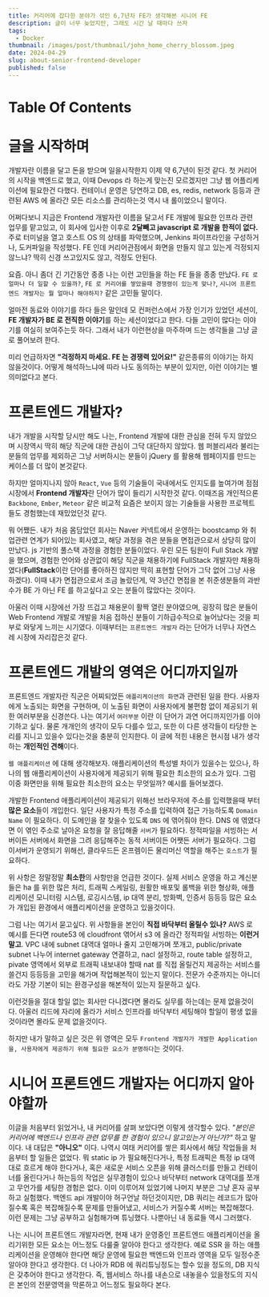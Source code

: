 ```yaml
---
title: 커리어에 잡다한 분야가 섞인 6,7년차 FE가 생각해본 시니어 FE
description: 글이 너무 늦었지만, 그래도 시간 날 때마다 쓰자
tags:
  - Docker
thumbnail: /images/post/thumbnail/john_home_cherry_blossom.jpeg
date: 2024-04-29
slug: about-senior-frontend-developer
published: false
---
```


# Table Of Contents

# 글을 시작하며

개발자란 이름을 달고 돈을 받으며 일을시작한지 이제 약 6,7년이 된것 같다. 첫 커리어의 시작을 백엔드로 했고, 이때 Devops 라 하는게 맞는진 모르겠지만 그냥 웹 어플리케이션에 필요한건 다했다. 컨테이너 운영은 당연하고 DB, es, redis, network 등등과 관련된 AWS 에 올라간 모든 리소스를 관리하는것 역시 내 롤이었으니 말이다.

어쩌다보니 지금은 Frontend 개발자란 이름을 달고서 FE 개발에 필요한 인프라 관련 업무를 맡고있고, 이 회사에 입사한 이후로 **2달빼고 javascript 로 개발을 한적이 없다.** 주로 터미널을 열고 호스트 OS 의 상태를 파악했으며, Jenkins 파이프라인을 구성하거나, 도커파일을 작성했다. FE 인데 커리어관점에서 화면을 만들지 않고 있는게 걱정되지 않느냐? 딱히 신경 쓰고있지도 않고, 걱정도 안된다.

요즘. 아니 좀더 긴 기간동안 종종 나는 이런 고민들을 하는 FE 들을 종종 만났다. `FE 로 얼마나 더 일할 수 있을까?`, `FE 로 커리어를 쌓았을때 경쟁령이 있는게 맞나?`, `시니어 프론트엔드 개발자는 뭘 얼마나 해야하지?` 같은 고민들 말이다.

얼마전 동료와 이야기를 하다 들은 말인데 모 컨퍼런스에서 가장 인기가 있었던 세션이, **FE 개발자가 BE 로 전직한 이야기**를 하는 세션이었다고 한다. 다들 고민이 많다는 이야기를 여실히 보여주는듯 하다. 그래서 내가 이런현상을 마주하며 드는 생각들을 그냥 글로 풀어보려 한다.

미리 언급하자면 **"걱정하지 마세요. FE 는 경쟁력 있어요!"** 같은종류의 이야기는 하지 않을것이다. 어떻게 해석하느냐에 따라 나도 동의하는 부분이 있지만, 이런 이야기는 별 의미없다고 본다.

# 프론트엔드 개발자?

내가 개발을 시작할 당시만 해도 나는, Frontend 개발에 대한 관심을 전혀 두지 않았으며 시장역시 딱히 해당 직군에 대한 관심이 그닥 대단하지 않았다. 웹 퍼블리셔라 불리는 분들의 업무를 제외하곤 그냥 서버하시는 분들이 jQuery 를 활용해 웹페이지를 만드는 케이스를 더 많이 본것같다.

하지만 얼마지나지 않아 `React`, `Vue` 등의 기술들이 국내에서도 인지도를 높여가며 점점 시장에서 **Frontend 개발자**란 단어가 많이 들리기 시작한것 같다. 이때즈음 개인적으론 `Backbone`, `Ember`, `Meteor` 같은 비교적 요즘은 보이지 않는 기술들을 사용한 프로젝트들도 경험했는데 재밌었던것 같다.

뭐 어쨌든. 내가 처음 몸담았던 회사는 Naver 커넥트에서 운영하는 boostcamp 와 취업관련 연계가 되어있는 회사였고, 해당 과정을 겪은 분들을 면접관으로서 상당히 많이 만났다. js 기반의 풀스택 과정을 경험한 분들이었다. 우린 모든 팀원이 Full Stack 개발을 했으며, 경험한 언어와 상관없이 해당 직군을 채용하기에 FullStack 개발자만 채용하였다(**FullStack**이란 단어를 좋아하진 않지만 딱히 표현할 단어가 그닥 없어 그냥 사용하겠다). 이때 내가 면접관으로서 조금 놀랐던게, 약 3년간 면접을 본 취준생분들의 과반수가 BE 가 아닌 FE 를 하고싶다고 오는 분들이 많았다는 것이다.

아울러 이때 시장에선 가장 뜨겁고 채용문이 활짝 열린 분야였으며, 굉장히 많은 분들이 Web Frontend 개발로 개발을 처음 접하신 분들이 기하급수적으로 늘어났다는 것을 피부로 와닿게 느끼는 시기였다. 이때부터는 `프론트엔드 개발자` 라는 단어가 너무나 자연스레 시장에 자리잡은것 같다.

# 프론트엔드 개발의 영역은 어디까지일까

프론트엔드 개발자란 직군은 어찌되었든 `애플리케이션의 화면`과 관련된 일을 한다. 사용자에게 노출되는 화면을 구현하며, 이 노출된 화면이 사용자에게 불편함 없이 제공되기 위한 여러부분을 신경쓴다. 나는 여기서 `여러부분` 이란 이 단어가 과연 어디까지인가를 이야기하고 싶다. 물론 개개인의 생각이 모두 다를수 있고, 또한 이 다른 생각들이 타당한 논리를 지니고 있을수 있다는것을 충분히 인지한다. 이 글에 적힌 내용은 현시점 내가 생각하는 **개인적인 견해**이다.

`웹 애플리케이션` 에 대해 생각해보자. 애플리케이션의 특성별 차이가 있을수는 있으나, 하나의 웹 애플리케이션이 사용자에게 제공되기 위해 필요한 최소한의 요소가 있다. 그럼 이중 화면만을 위해 필요한 최소한의 요소는 무엇일까? 예시를 들어보겠다.

개발한 Frontend 애플리케이션이 제공되기 위해선 브라우저에 주소를 입력했을때 부터 **많은 요소**들이 개입한다. 일단 사용자가 특정 주소를 입력하여 접근 가능하도록 `Domain Name` 이 필요하다. 이 도메인을 잘 찾을수 있도록 `DNS` 에 엮어줘야 한다. DNS 에 엮였다면 이 엮인 주소로 날아온 요청을 잘 응답해줄 `서버`가 필요하다. 정적파일을 서빙하는 서버이든 서버에서 화면을 그려 응답해주는 동적 서버이든 어쨋든 서버가 필요하다. 그럼 이서버가 운영되기 위해선, 클라우드든 온프렘이든 물리머신 역할을 해주는 `호스트`가 필요하다.

위 사항은 정말정말 **최소한**의 사항만을 언급한 것이다. 실제 서비스 운영을 하고 계신분들은 ha 를 위한 많은 처리, 트래픽 스케일링, 원활한 배포및 롤백을 위한 형상화, 애플리케이션 모니터링 시스템, 로깅시스템, ip 대역 분리, 방화벽, 인증서 등등등 많은 요소가 개입된 환경에서 애플리케이션을 운영하고 있을것이다.

그럼 나는 여기서 묻고싶다. 위 사항들을 본인이 **직접 바닥부터 올릴수 있나?** AWS 로 예시를 든다면 route53 에 cloudfront 엮어서 s3 에 올라간 정적파일 서빙하는 **이런거 말고**. VPC 내에 subnet 대역대 얼마나 줄지 고민해가며 쪼개고, public/private subnet 나누어 internet gateway 연결하고, nacl 설정하고, route table 설정하고, pivate 영역에서 외부로 트래픽 내보내야 할때 nat 를 직접 올릴건지 제공하는 서비스를 쓸건지 등등등을 고민을 해가며 작업해본적이 있는지 말이다. 전문가 수준까지는 아니더라도 가장 기본이 되는 환경구성을 해본적이 있는지 질문하고 싶다.

이런것들을 절대 할일 없는 회사만 다니겠다면 몰라도 실무를 하는데는 문제 없을것이다. 아울러 리드에 자리에 올라가 서비스 인프라를 바닥부터 세팅해야 할일이 평생 없을것이라면 몰라도 문제 없을것이다.

하지만 내가 말하고 싶은 것은 위 영역은 모두 `Frontend 개발자가 개발한 Application 을, 사용자에게 제공하기 위해 필요한 요소가 분명하다`는 것이다.

# 시니어 프론트엔드 개발자는 어디까지 알아야할까

이글을 처음부터 읽었거나, 내 커리어를 살펴 보았다면 이렇게 생각할수 있다. _"본인은 커리어에 백엔드나 인프라 관련 업무를 한 경험이 있으니 알고있는거 아닌가?"_ 하고 말이다. 내 대답은 **"아니오"** 이다. 나역시 여태 커리어를 쌓은 회사에서 해당 작업들을 처음부터 할 일들은 없었다. 뭐 static ip 가 필요해진다거나, 특정 트래픽은 특정 ip 대역대로 흐르게 해야 한다거나, 혹은 새로운 서비스 오픈을 위해 클러스터를 만들고 컨테이너를 올린다거나 하는등의 작업은 실무경험이 있으나 바닥부터 network 대역대를 쪼개고 무언가를 세팅한 경험은 없다. 이미 이루어져 있었기에 나머지 부분은 그냥 혼자 공부하고 실험했다. 백엔드 api 개발이야 허구언날 하던것이지만, DB 쿼리는 레코드가 많아질수록 혹은 복잡해질수록 문제를 만들어냈고, 서비스가 커질수록 서버는 복잡해졌다. 이런 문제는 그냥 공부하고 실험해가며 튜닝했다. 나뿐아닌 내 동료들 역시 그러했다.

나는 시니어 프론트엔드 개발자라면, 현재 내가 운영중인 프론트엔드 애플리케이션을 올리기위한 모든 요소는 어느정도 다룰줄 알아야 한다고 생각한다. 예로 SSR 을 하는 애플리케이션을 운영해야 한다면 해당 운영에 필요한 백엔드와 인프라 영역을 모두 일정수준 알아야 한다고 생각한다. 더 나아가 RDB 에 쿼리튜닝정도는 할수 있을 정도의, DB 지식은 갖추어야 한다고 생각한다. 즉, 웹서비스 하나를 내손으로 내놓을수 있을정도의 지식은 본인의 전문영역을 막론하고 어느정도 필요하다 본다.
